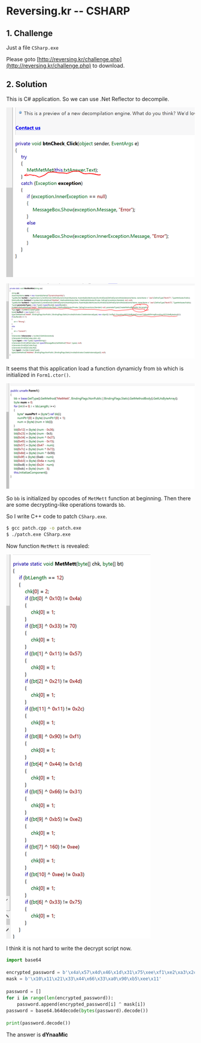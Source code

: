 # Reversing.kr -- CSHARP

## 1. Challenge

Just a file `CSharp.exe`

Please goto [http://reversing.kr/challenge.php](http://reversing.kr/challenge.php) to download.

## 2. Solution

This is C# application. So we can use .Net Reflector to decompile.

![](pic0.png)

![](pic1.png)

It seems that this application load a function dynamicly from `bb` which is initialized in `Form1.ctor()`.

![](pic2.png)

So `bb` is initialized by opcodes of `MetMett` function at beginning. Then there are some decrypting-like operations towards `bb`.

So I write C++ code to patch `CSharp.exe`.

```bash
$ gcc patch.cpp -o patch.exe
$ ./patch.exe CSharp.exe
```

Now function `MetMett` is revealed:

![](pic3.png)

I think it is not hard to write the decrypt script now.

```python
import base64

encrypted_password = b'\x4a\x57\x4d\x46\x1d\x31\x75\xee\xf1\xe2\xa3\x2c'
mask = b'\x10\x11\x21\x33\x44\x66\x33\xa0\x90\xb5\xee\x11'

password = []
for i in range(len(encrypted_password)):
    password.append(encrypted_password[i] ^ mask[i])
password = base64.b64decode(bytes(password).decode())

print(password.decode())
```

The answer is __dYnaaMic__

